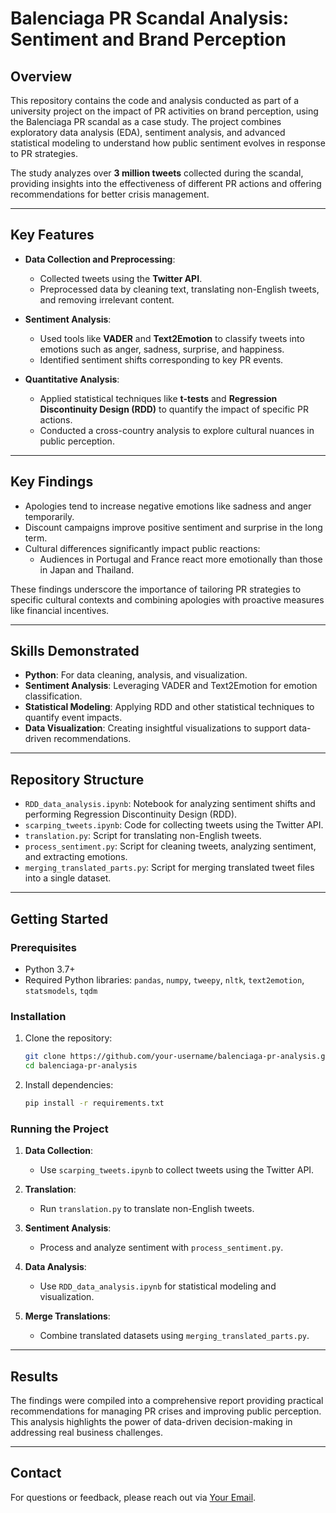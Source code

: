 
# Balenciaga PR Scandal Analysis: Sentiment and Brand Perception

## Overview
This repository contains the code and analysis conducted as part of a university project on the impact of PR activities on brand perception, using the Balenciaga PR scandal as a case study. The project combines exploratory data analysis (EDA), sentiment analysis, and advanced statistical modeling to understand how public sentiment evolves in response to PR strategies.

The study analyzes over **3 million tweets** collected during the scandal, providing insights into the effectiveness of different PR actions and offering recommendations for better crisis management.

---

## Key Features
- **Data Collection and Preprocessing**:
  - Collected tweets using the **Twitter API**.
  - Preprocessed data by cleaning text, translating non-English tweets, and removing irrelevant content.

- **Sentiment Analysis**:
  - Used tools like **VADER** and **Text2Emotion** to classify tweets into emotions such as anger, sadness, surprise, and happiness.
  - Identified sentiment shifts corresponding to key PR events.

- **Quantitative Analysis**:
  - Applied statistical techniques like **t-tests** and **Regression Discontinuity Design (RDD)** to quantify the impact of specific PR actions.
  - Conducted a cross-country analysis to explore cultural nuances in public perception.

---

## Key Findings
- Apologies tend to increase negative emotions like sadness and anger temporarily.
- Discount campaigns improve positive sentiment and surprise in the long term.
- Cultural differences significantly impact public reactions:
  - Audiences in Portugal and France react more emotionally than those in Japan and Thailand.

These findings underscore the importance of tailoring PR strategies to specific cultural contexts and combining apologies with proactive measures like financial incentives.

---

## Skills Demonstrated
- **Python**: For data cleaning, analysis, and visualization.
- **Sentiment Analysis**: Leveraging VADER and Text2Emotion for emotion classification.
- **Statistical Modeling**: Applying RDD and other statistical techniques to quantify event impacts.
- **Data Visualization**: Creating insightful visualizations to support data-driven recommendations.

---

## Repository Structure
- `RDD_data_analysis.ipynb`: Notebook for analyzing sentiment shifts and performing Regression Discontinuity Design (RDD).
- `scarping_tweets.ipynb`: Code for collecting tweets using the Twitter API.
- `translation.py`: Script for translating non-English tweets.
- `process_sentiment.py`: Script for cleaning tweets, analyzing sentiment, and extracting emotions.
- `merging_translated_parts.py`: Script for merging translated tweet files into a single dataset.

---

## Getting Started
### Prerequisites
- Python 3.7+
- Required Python libraries: `pandas`, `numpy`, `tweepy`, `nltk`, `text2emotion`, `statsmodels`, `tqdm`

### Installation
1. Clone the repository:
   ```bash
   git clone https://github.com/your-username/balenciaga-pr-analysis.git
   cd balenciaga-pr-analysis
   ```
2. Install dependencies:
   ```bash
   pip install -r requirements.txt
   ```

### Running the Project
1. **Data Collection**:
   - Use `scarping_tweets.ipynb` to collect tweets using the Twitter API.

2. **Translation**:
   - Run `translation.py` to translate non-English tweets.

3. **Sentiment Analysis**:
   - Process and analyze sentiment with `process_sentiment.py`.

4. **Data Analysis**:
   - Use `RDD_data_analysis.ipynb` for statistical modeling and visualization.

5. **Merge Translations**:
   - Combine translated datasets using `merging_translated_parts.py`.

---

## Results
The findings were compiled into a comprehensive report providing practical recommendations for managing PR crises and improving public perception. This analysis highlights the power of data-driven decision-making in addressing real business challenges.

---

## Contact
For questions or feedback, please reach out via [Your Email](mailto:your-email@example.com).
